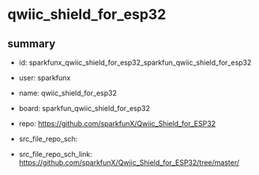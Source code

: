 # qwiic_shield_for_esp32
 
## summary 
* id: sparkfunx_qwiic_shield_for_esp32_sparkfun_qwiic_shield_for_esp32
* user: sparkfunx
* name: qwiic_shield_for_esp32
* board: sparkfun_qwiic_shield_for_esp32
* repo: https://github.com/sparkfunX/Qwiic_Shield_for_ESP32



* src_file_repo_sch: 
* src_file_repo_sch_link: https://github.com/sparkfunX/Qwiic_Shield_for_ESP32/tree/master/




